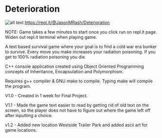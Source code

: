  # Deterioration
![alt text](https://github.com/JasonMRash/Portfolio/blob/main/images/Deterioration.jpg?raw=true)
https://repl.it/@JasonMRash/Deterioration

NOTE: Game takes a few minutes to start once you click run on repl.it page.  Widen out repl.it terminal when playing game.

A text based survival game where your goal is to find a cold war era bunker to survive.  Every move you make increases your radiation poisoning.  If you get to 100% radiation poisoning you die.

C++ console application created using Object Oriented Programming concepts of Inheritance, Encapsulation and Polymorphism.

Requires g++ compiler & GNU make to compile.  Typing make will compile the program.

V1.0 - Created in 1 week for Final Project.

V1.1 - Made the game text easier to read by getting rid of old text on the screen, so the player does not have to figure out where the game left off after inputting a choice.

v1.2 - Added new location Westside Trailer Park and added ascii art for game locations.
